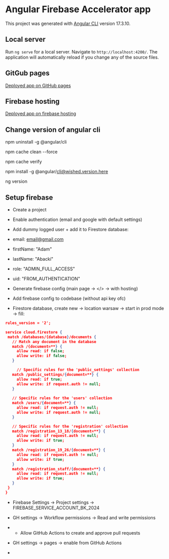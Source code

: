 # Angular Firebase Accelerator app

This project was generated with [Angular CLI](https://github.com/angular/angular-cli) version 17.3.10.

## Local server

Run `ng serve` for a local server. Navigate to `http://localhost:4200/`. The application will automatically reload if you change any of the source files.

## GitGub pages

[Deployed app on GitHub pages](https://szymciogrosik.github.io/angular-firebase-accelerator)

## Firebase hosting

[Deployed app on firebase hosting](https://szymciogrosik.github.io/angular-firebase-accelerator)

## Change version of angular cli

npm uninstall -g @angular/cli

npm cache clean --force

npm cache verify

npm install -g @angular/cli@wished.version.here

ng version

## Setup firebase

- Create a project
- Enable authentication (email and google with default settings)
- Add dummy logged user + add it to Firestore database:
- email: email@gmail.com
- firstName: "Adam"
- lastName: "Abacki"
- role: "ADMIN_FULL_ACCESS"
- uid: "FROM_AUTHENTICATION"

- Generate firebase config (main page -> </> -> with hosting)
- Add firebase config to codebase (without api key ofc)

- Firestore database, create new -> location warsaw -> start in prod mode -> fill:
```json
rules_version = '2';

service cloud.firestore {
 match /databases/{database}/documents {
   // Match any document in the database
   match /{document=**} {
     allow read: if false;
     allow write: if false;
   }

	 // Specific rules for the 'public_settings' collection
   match /public_settings/{document=**} {
     allow read: if true;
     allow write: if request.auth != null;
   }
   
   // Specific rules for the 'users' collection
   match /users/{document=**} {
     allow read: if request.auth != null;
     allow write: if request.auth != null;
   }

   // Specific rules for the 'registration' collection
   match /registration_13_18/{document=**} {
   	 allow read: if request.auth != null;
     allow write: if true;
   }
   match /registration_19_26/{document=**} {
   	 allow read: if request.auth != null;
     allow write: if true;
   }
   match /registration_staff/{document=**} {
   	 allow read: if request.auth != null;
     allow write: if true;
   }
 }
}
```
- Firebase Settings -> Project settings -> FIREBASE_SERVICE_ACCOUNT_BK_2024

- GH settings -> Workflow permissions -> Read and write permissions
- + Allow GitHub Actions to create and approve pull requests
- GH settings -> pages -> enable from GitHub Actions
- 
